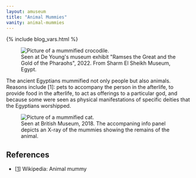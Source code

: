 ```yaml
---
layout: amuseum
title: "Animal Mummies"
vanity: animal-mummies
---
```


{% include blog_vars.html %}

<figure class="center_children">
  <img src="{{resources_path_amuseum}}/crocodile.jpg" alt="Picture of a mummified crocodile." />
  <figcaption>Seen at De Young's museum exhibit "Ramses the Great and the Gold of the Pharaohs", 2022. From Sharm El Sheikh Museum, Egypt.</figcaption>
</figure>

<!--more-->

The ancient Egyptians mummified not only people but also animals. Reasons include [1]: pets to accompany the person in the afterlife, to provide food in the afterlife, to act as offerings to a particular god, and because some were seen as physical manifestations of specific deities that the Egyptians worshipped.

<figure class="center_children">
  <img src="{{resources_path_amuseum}}/cat.jpg" alt="Picture of a mummified cat." />
  <figcaption>Seen at British Museum, 2018. The accompaning info panel depicts an X-ray of the mummies showing the remains of the animal.</figcaption>
</figure>

## References

* [[1](https://en.wikipedia.org/wiki/Animal_mummy)] Wikipedia: Animal mummy
